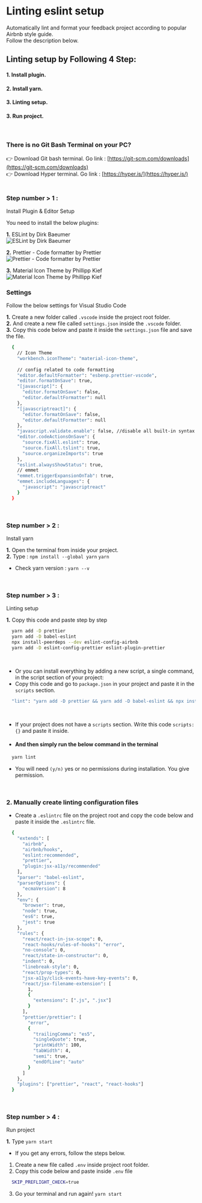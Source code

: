 # Linting eslint setup
Automatically lint and format your feedback project according to popular Airbnb style guide. <br />
Follow the description below.
<br />

## Linting setup by Following 4 Step:
#### 1. Install plugin.
#### 2. Install yarn.
#### 3. Linting setup.
#### 3. Run project.
<br />

### There is no Git Bash Terminal on your PC? <br />
👉 Download Git bash terminal. Go link : [https://git-scm.com/downloads](https://git-scm.com/downloads) <br />
👉 Download Hyper terminal. Go link : [https://hyper.is/](https://hyper.is/)
<br /><br />

### Step number  > 1 :
Install Plugin & Editor Setup
<br />

You need to install the below plugins: <br />

**1.** ESLint by Dirk Baeumer <br />
![ESLint by Dirk Baeumer](https://github.com/kamrulislambappy/all-images/blob/main/ESLint%20by%20Dirk%20Baeumer.png)

**2.** Prettier - Code formatter by Prettier <br />
![Prettier - Code formatter by Prettier](https://github.com/kamrulislambappy/all-images/blob/main/Prettier%20-%20Code%20formatter%20by%20Prettier.png)

**3.** Material Icon Theme by Phillipp Kief <br />
![Material Icon Theme by Phillipp Kief](https://github.com/kamrulislambappy/all-images/blob/main/Material%20Icon%20Theme%20by%20Phillipp%20Kief.png)

### Settings
Follow the below settings for Visual Studio Code <br />

**1.** Create a new folder called `.vscode` inside the project root folder. <br />
**2.** And create a new file called `settings.json` inside the `.vscode` folder. <br />
**3.** Copy this code below and paste it inside the `settings.json` file and save the file. <br />
```bash
  {
    // Icon Theme
    "workbench.iconTheme": "material-icon-theme",
    
    // config related to code formatting
    "editor.defaultFormatter": "esbenp.prettier-vscode",
    "editor.formatOnSave": true,
    "[javascript]": {
      "editor.formatOnSave": false,
      "editor.defaultFormatter": null
    },
    "[javascriptreact]": {
      "editor.formatOnSave": false,
      "editor.defaultFormatter": null
    },
    "javascript.validate.enable": false, //disable all built-in syntax checking
    "editor.codeActionsOnSave": {
      "source.fixAll.eslint": true,
      "source.fixAll.tslint": true,
      "source.organizeImports": true
    },
    "eslint.alwaysShowStatus": true,
    // emmet
    "emmet.triggerExpansionOnTab": true,
    "emmet.includeLanguages": {
      "javascript": "javascriptreact"
    }
  }
```
<br />

### Step number  > 2 :
Install yarn
<br />

**1.** Open the terminal from inside your project. <br />
**2.** Type : `npm install --global yarn` `yarn`<br />
- Check yarn version : `yarn --v`
<br />

### Step number  > 3 :
Linting setup 
<br />

**1.** Copy this code and paste step by step <br />
```bash
  yarn add -D prettier
  yarn add -D babel-eslint
  npx install-peerdeps --dev eslint-config-airbnb
  yarn add -D eslint-config-prettier eslint-plugin-prettier
```
<br />

- Or you can install everything by adding a new script, a single command, in the script section of your project:
- Copy this code and go to `package.json` in your project and paste it in the `scripts` section. 
```bash
  "lint": "yarn add -D prettier && yarn add -D babel-eslint && npx install-peerdeps --dev eslint-config-airbnb && yarn add -D eslint-config-prettier eslint-plugin-prettier",
```
<br />

- If your project does not have a `scripts` section. Write this code  `scripts: {}` and paste it inside.
- #### And then simply run the below command in the terminal
```bash
  yarn lint
```
- You will need `(y/n)` yes or no permissions during installation. You give permission.
<br />

### **2.** Manually create linting configuration files <br />
- Create a `.eslintrc` file on the project root and copy the code below and paste it inside the `.eslintrc` file.
```bash
  {
    "extends": [
      "airbnb",
      "airbnb/hooks",
      "eslint:recommended",
      "prettier",
      "plugin:jsx-a11y/recommended"
    ],
    "parser": "babel-eslint",
    "parserOptions": {
      "ecmaVersion": 8
    },
    "env": {
      "browser": true,
      "node": true,
      "es6": true,
      "jest": true
    },
    "rules": {
      "react/react-in-jsx-scope": 0,
      "react-hooks/rules-of-hooks": "error",
      "no-console": 0,
      "react/state-in-constructor": 0,
      "indent": 0,
      "linebreak-style": 0,
      "react/prop-types": 0,
      "jsx-a11y/click-events-have-key-events": 0,
      "react/jsx-filename-extension": [
        1,
        {
          "extensions": [".js", ".jsx"]
        }
      ],
      "prettier/prettier": [
        "error",
        {
          "trailingComma": "es5",
          "singleQuote": true,
          "printWidth": 100,
          "tabWidth": 4,
          "semi": true,
          "endOfLine": "auto"
        }
      ]
    },
    "plugins": ["prettier", "react", "react-hooks"]
  }
```
<br />

### Step number  > 4 :
Run project
<br />

**1.** Type `yarn start`
- If you get any errors, follow the steps below.
1. Create a new file called `.env` inside project root folder.
2. Copy this code below and paste inside `.env` file
```bash
  SKIP_PREFLIGHT_CHECK=true
```
3. Go your terminal and run again! `yarn start`
